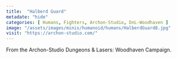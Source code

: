 ```yaml
---
title:  "Halberd Guard"
metadate: "hide"
categories: [ Humans, Fighters, Archon-Studio, DnL-Woodhaven ]
image: "/assets/images/minis/humanoid/humans/HalberdGuard8.jpg"
visit: "https://archon-studio.com/"
---
```

From the Archon-Studio Dungeons & Lasers: Woodhaven Campaign.